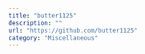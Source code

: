 ```yaml
---
title: "butter1125"
description: ""
url: "https://github.com/butter1125"
category: "Miscellaneous"
---
```

